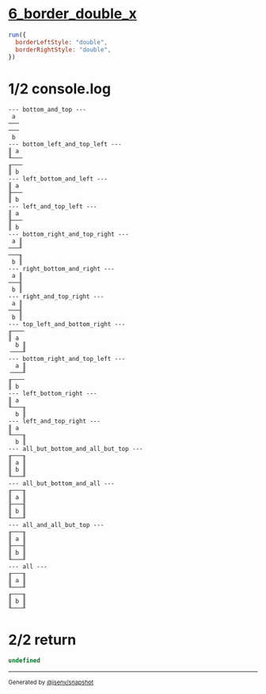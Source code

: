 # [6_border_double_x](../../table_2_cells_same_column.test.mjs#L164)

```js
run({
  borderLeftStyle: "double",
  borderRightStyle: "double",
})
```

# 1/2 console.log

```console
--- bottom_and_top ---
 a 
───
───
 b 
--- bottom_left_and_top_left ---
║ a 
╙───
╓───
║ b 
--- left_bottom_and_left ---
║ a 
╟───
║ b 
--- left_and_top_left ---
║ a 
╟───
║ b 
--- bottom_right_and_top_right ---
 a ║
───╜
───╖
 b ║
--- right_bottom_and_right ---
 a ║
───╢
 b ║
--- right_and_top_right ---
 a ║
───╢
 b ║
--- top_left_and_bottom_right ---
╓───╴
║ a  
  b ║
╶───╜
--- bottom_right_and_top_left ---
  a ║
╶───╜
╓───╴
║ b  
--- left_bottom_right ---
║ a  
╙───╖
  b ║
--- left_and_top_right ---
║ a  
╙───╖
  b ║
--- all_but_bottom_and_all_but_top ---
╓───╖
║ a ║
║ b ║
╙───╜
--- all_but_bottom_and_all ---
╓───╖
║ a ║
╟───╢
║ b ║
╙───╜
--- all_and_all_but_top ---
╓───╖
║ a ║
╟───╢
║ b ║
╙───╜
--- all ---
╓───╖
║ a ║
╙───╜
╓───╖
║ b ║
╙───╜
```

# 2/2 return

```js
undefined
```

---

<sub>
  Generated by <a href="https://github.com/jsenv/core/tree/main/packages/independent/snapshot">@jsenv/snapshot</a>
</sub>
